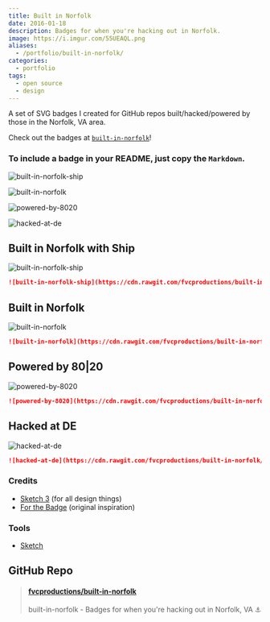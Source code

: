 ```yaml
---
title: Built in Norfolk
date: 2016-01-18
description: Badges for when you're hacking out in Norfolk.
image: https://i.imgur.com/55UEAQL.png
aliases:
  - /portfolio/built-in-norfolk/
categories:
  - portfolio
tags:
  - open source
  - design
---
```


A set of SVG badges I created for GitHub repos built/hacked/powered by those in the Norfolk, VA area.

Check out the badges at [`built-in-norfolk`](https://github.com/fvcproductions/built-in-norfolk)!

### To include a badge in your README, just copy the `Markdown`.

![built-in-norfolk-ship](https://cdn.rawgit.com/fvcproductions/built-in-norfolk/master/images/built-in-norfolk-ship.svg)

![built-in-norfolk](https://cdn.rawgit.com/fvcproductions/built-in-norfolk/master/images/built-in-norfolk.svg)

![powered-by-8020](https://cdn.rawgit.com/fvcproductions/built-in-norfolk/master/images/powered-by-8020.svg)

![hacked-at-de](https://cdn.rawgit.com/fvcproductions/built-in-norfolk/master/images/hacked-at-de.svg)

## Built in Norfolk with Ship

![built-in-norfolk-ship](https://cdn.rawgit.com/fvcproductions/built-in-norfolk/master/images/built-in-norfolk-ship.svg)

```markdown
![built-in-norfolk-ship](https://cdn.rawgit.com/fvcproductions/built-in-norfolk/master/images/built-in-norfolk-ship.svg)
```

## Built in Norfolk

![built-in-norfolk](https://cdn.rawgit.com/fvcproductions/built-in-norfolk/master/images/built-in-norfolk.svg)

```markdown
![built-in-norfolk](https://cdn.rawgit.com/fvcproductions/built-in-norfolk/master/images/built-in-norfolk.svg)
```

## Powered by 80|20

![powered-by-8020](https://cdn.rawgit.com/fvcproductions/built-in-norfolk/master/images/powered-by-8020.svg)

```markdown
![powered-by-8020](https://cdn.rawgit.com/fvcproductions/built-in-norfolk/master/images/powered-by-8020.svg)
```

## Hacked at DE

![hacked-at-de](https://cdn.rawgit.com/fvcproductions/built-in-norfolk/master/images/hacked-at-de.svg)

```markdown
![hacked-at-de](https://cdn.rawgit.com/fvcproductions/built-in-norfolk/master/images/hacked-at-de.svg)
```

### Credits

- [Sketch 3](https://www.sketchapp.com/) (for all design things)
- [For the Badge](https://github.com/BraveUX/for-the-badge) (original inspiration)

### Tools

- [Sketch](https://www.sketchapp.com/)

## GitHub Repo

<blockquote class="embedly-card"><h4><a href="http://github.com/fvcproductions/built-in-norfolk">fvcproductions/built-in-norfolk</a></h4><p>built-in-norfolk - Badges for when you're hacking out in Norfolk, VA ⚓</p></blockquote>
<script async src="//cdn.embedly.com/widgets/platform.js" charset="UTF-8"></script>
